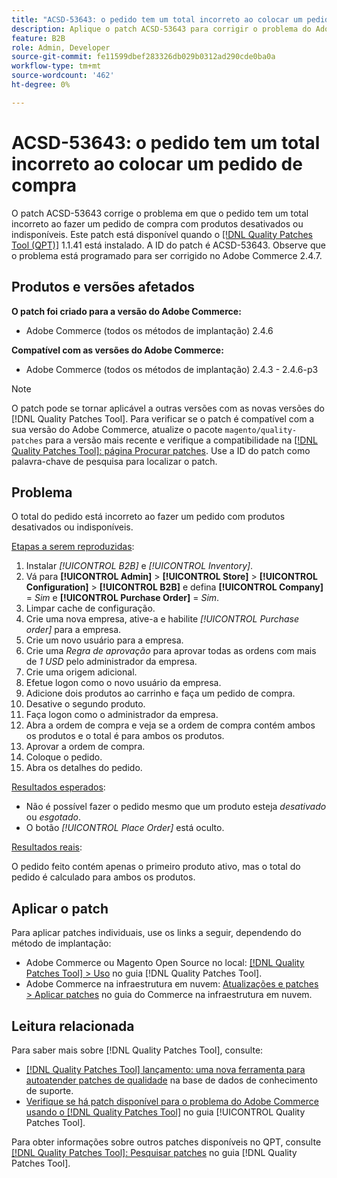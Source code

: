 ```yaml
---
title: "ACSD-53643: o pedido tem um total incorreto ao colocar um pedido de compra"
description: Aplique o patch ACSD-53643 para corrigir o problema do Adobe Commerce em que o pedido tem um total incorreto ao fazer um pedido com produtos desativados ou indisponíveis.
feature: B2B
role: Admin, Developer
source-git-commit: fe11599dbef283326db029b0312ad290cde0ba0a
workflow-type: tm+mt
source-wordcount: '462'
ht-degree: 0%

---
```


# ACSD-53643: o pedido tem um total incorreto ao colocar um pedido de compra

O patch ACSD-53643 corrige o problema em que o pedido tem um total incorreto ao fazer um pedido de compra com produtos desativados ou indisponíveis. Este patch está disponível quando o [[!DNL Quality Patches Tool (QPT)]](https://experienceleague.adobe.com/en/docs/commerce-knowledge-base/kb/announcements/commerce-announcements/magento-quality-patches-released-new-tool-to-self-serve-quality-patches) 1.1.41 está instalado. A ID do patch é ACSD-53643. Observe que o problema está programado para ser corrigido no Adobe Commerce 2.4.7.

## Produtos e versões afetados

**O patch foi criado para a versão do Adobe Commerce:**

* Adobe Commerce (todos os métodos de implantação) 2.4.6

**Compatível com as versões do Adobe Commerce:**

* Adobe Commerce (todos os métodos de implantação) 2.4.3 - 2.4.6-p3

>[!NOTE]
>
>O patch pode se tornar aplicável a outras versões com as novas versões do [!DNL Quality Patches Tool]. Para verificar se o patch é compatível com a sua versão do Adobe Commerce, atualize o pacote `magento/quality-patches` para a versão mais recente e verifique a compatibilidade na [[!DNL Quality Patches Tool]: página Procurar patches](https://experienceleague.adobe.com/tools/commerce-quality-patches/index.html). Use a ID do patch como palavra-chave de pesquisa para localizar o patch.

## Problema

O total do pedido está incorreto ao fazer um pedido com produtos desativados ou indisponíveis.

<u>Etapas a serem reproduzidas</u>:

1. Instalar *[!UICONTROL B2B]* e *[!UICONTROL Inventory]*.
1. Vá para **[!UICONTROL Admin]** > **[!UICONTROL Store]** > **[!UICONTROL Configuration]** > **[!UICONTROL B2B]** e defina **[!UICONTROL Company]** = *Sim* e **[!UICONTROL Purchase Order]** = *Sim*.
1. Limpar cache de configuração.
1. Crie uma nova empresa, ative-a e habilite *[!UICONTROL Purchase order]* para a empresa.
1. Crie um novo usuário para a empresa.
1. Crie uma *Regra de aprovação* para aprovar todas as ordens com mais de *1 USD* pelo administrador da empresa.
1. Crie uma origem adicional.
1. Efetue logon como o novo usuário da empresa.
1. Adicione dois produtos ao carrinho e faça um pedido de compra.
1. Desative o segundo produto.
1. Faça logon como o administrador da empresa.
1. Abra a ordem de compra e veja se a ordem de compra contém ambos os produtos e o total é para ambos os produtos.
1. Aprovar a ordem de compra.
1. Coloque o pedido.
1. Abra os detalhes do pedido.

<u>Resultados esperados</u>:

* Não é possível fazer o pedido mesmo que um produto esteja *desativado* ou *esgotado*.
* O botão *[!UICONTROL Place Order]* está oculto.

<u>Resultados reais</u>:

O pedido feito contém apenas o primeiro produto ativo, mas o total do pedido é calculado para ambos os produtos.

## Aplicar o patch

Para aplicar patches individuais, use os links a seguir, dependendo do método de implantação:

* Adobe Commerce ou Magento Open Source no local: [[!DNL Quality Patches Tool] > Uso](/help/tools/quality-patches-tool/usage.md) no guia [!DNL Quality Patches Tool].
* Adobe Commerce na infraestrutura em nuvem: [Atualizações e patches > Aplicar patches](https://experienceleague.adobe.com/docs/commerce-cloud-service/user-guide/develop/upgrade/apply-patches.html) no guia do Commerce na infraestrutura em nuvem.

## Leitura relacionada

Para saber mais sobre [!DNL Quality Patches Tool], consulte:

* [[!DNL Quality Patches Tool] lançamento: uma nova ferramenta para autoatender patches de qualidade](https://experienceleague.adobe.com/en/docs/commerce-knowledge-base/kb/announcements/commerce-announcements/magento-quality-patches-released-new-tool-to-self-serve-quality-patches) na base de dados de conhecimento de suporte.
* [Verifique se há patch disponível para o problema do Adobe Commerce usando o  [!DNL Quality Patches Tool]](/help/tools/quality-patches-tool/patches-available-in-qpt/check-patch-for-magento-issue-with-magento-quality-patches.md) no guia [!UICONTROL Quality Patches Tool].


Para obter informações sobre outros patches disponíveis no QPT, consulte [[!DNL Quality Patches Tool]: Pesquisar patches](https://experienceleague.adobe.com/tools/commerce-quality-patches/index.html) no guia [!DNL Quality Patches Tool].
